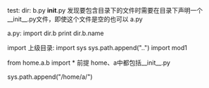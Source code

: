test:
	dir:
		b.py
		__init__.py  发现要包含目录下的文件时需要在目录下声明一个__init__.py文件，即使这个文件是空的也可以
	a.py

a.py:
import dir.b
print dir.b.name

import 上级目录:
import sys
sys.path.append("..")
import mod1


from home.a.b import *   前提 home、a中都包括__init__.py

sys.path.append("/home/a/")




